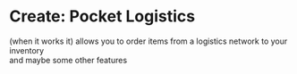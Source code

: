 # Create: Pocket Logistics
(when it works it) allows you to order items from a logistics network to your inventory<br>
and maybe some other features
